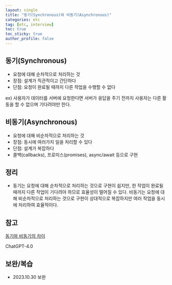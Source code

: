 ```yaml
---
layout: single
title: "동기(Synchronous)와 비동기(Asynchronous)"
categories: etc
tag: [etc, interview]
toc: true
toc_sticky: true
author_profile: false
---
```

## 동기(Synchronous)

* 요청에 대해 순차적으로 처리하는  것
* 장점: 설계가 직관적이고 간단하다
* 단점: 요청이 완료될 때까지 다른 작업을 수행할 수 없다

ex) 사용자가 데이터를 서버에 요청한다면 서버가  응답을 주기 전까지 사용자는 다른 활동을 할 수 없으며 기다려야만 한다.



## 비동기(Asynchronous)

* 요청에 대해 비순차적으로 처리하는  것
* 장점: 동시에 여러가지 일을 처리할 수 있다
* 단점: 설계가 복잡하다
* 콜백(callbacks), 프로미스(promises), async/await 등으로 구현



## 정리

* 동기는 요청에 대해 순차적으로 처리하는 것으로 구현이 쉽지만, 한 작업이 완료될 때까지 다른 작업이 기다려야 하므로 효율성이 떨어질 수 있다. 비동기는 요청에 대해 비순차적으로 처리하는 것으로 구현이 상대적으로 복잡하지만 여러 작업을 동시에 처리하여 효율적이다.



## 참고

<a href="https://velog.io/@slobber/%EB%8F%99%EA%B8%B0%EC%99%80-%EB%B9%84%EB%8F%99%EA%B8%B0%EC%9D%98-%EC%B0%A8%EC%9D%B4" target="_blank">동기와 비동기의 차이</a>

ChatGPT-4.0



## 보완/복습

* 2023.10.30 보완
